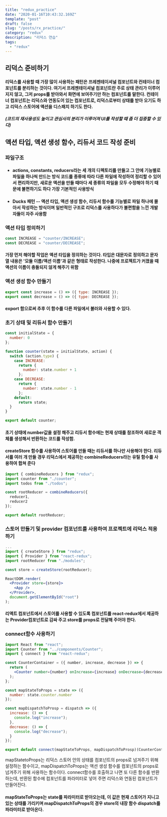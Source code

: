 ```yaml
---
title: "redux_practice"
date: "2020-01-16T10:43:32.169Z"
template: "post"
draft: false
slug: "/posts/rx_practice/"
category: "redux"
description: "리덕스 연습"
tags:
  - "redux"
---
```


## 리덕스 준비하기
#### 리덕스를 사용할 때 가장 많이 사용하는 패턴은 프레젠테이셔널 컴포넌트와 컨테이너 컴포넌트를 분리하는 것이다. 여기서 프레젠테이셔널 컴포넌트란 주로 상태 관리가 이루어지지 않고, 그저 props를 받아와서 화면에 보여주기만 하는 컴포넌트를 말한다. 컨테이너 컴포넌트는 리덕스와 연동도어 있는 컴포넌트로, 리덕스로부터 상태를 받아 오기도 하고 리덕스 스토어에 액션을 디스패치 하기도 한다.
##### (코드의 재사용성도 높이고 관심사의 분리가 이루어져 UI를 작성할 때 좀 더 집중할 수 있다)
## 액션 타입, 액션 생성 함수, 리듀서 코드 작성 준비
### 파일구조
* #### actions, constants, reducers라는 세 개의 디렉토리를 만들고 그 안에 기능별로 파일을 하나씩 만드는 방식 코드를 종류에 따라 다른 파일에 작성하여 정리할 수 있어서 편리하지만, 새로운 액션을 만들 때마다 세 종류의 파일을 모두 수정해야 하기 때문에 불편하기도 하다 가장 기본적인 사용방식
* #### Ducks 패턴 -- 액션 타입, 액션 생성 함수, 리듀서 함수를 기능별로 파일 하나에 몰아서 작성하는 방식이며 일반적인 구조로 리덕스를 사용하다가 불편함을 느낀 개발자들이 자주 사용함

### 액션 타입 정의하기
```jsx
const INCREASE = "counter/INCREASE";
const DECREASE = "counter/DECREASE";
```
#### 가장 먼저 해야할 작업은 액션 타입을 정의하는 것이다. 타입은 대문자로 정의하고 문자열 내용은 '모듈 이름/액션 이름'과 같은 형태로 작성한다. 나중에 프로젝트가 커졌을 때 액션의 이름이 충돌되지 않게 해주기 위함
### 액션 생성 함수 만들기
```jsx
export const increase = () => ({ type: INCREASE });
export const decrease = () => ({ type: DECREASE });
```
#### export 함으로써 추후 이 함수를 다른 파일에서 불러와 사용할 수 있다.
### 초기 상태 및 리듀서 함수 만들기
```jsx
const initialState = {
  number: 0
};

function counter(state = initialState, action) {
  switch (action.type) {
    case INCREASE:
      return {
        number: state.number + 1
      };
    case DECREASE:
      return {
        number: state.number - 1
      };
    default:
      return state;
  }
}

export default counter;
```
#### 초기 상태에 number값을 설정 해주고 리듀서 함수에는 현재 상태를 참조하여 새로운 객체를 생성해서 반환하는 코드를 작성함.

#### createStore 함수를 사용하여 스토어를 만들 때는 리듀서를 하나만 사용해야 한다. 리듀서를 여러 개 만들 경우 리덕스에서 제공하는 combineReducers라는 유틸 함수를 사용하여 합쳐 준다
```jsx
import { combineReducers } from "redux";
import counter from "./counter";
import todos from "./todos";

const rootReducer = combineReducers({
  reducer1,
  reducer2
});

export default rootReducer;
```
### 스토어 만들기 및 provider 컴포넌트를 사용하여 프로젝트에 리덕스 적용하기
```jsx
...
import { createStore } from "redux";
import { Provider } from "react-redux";
import rootReducer from "./modules";

const store = createStore(rootReducer);

ReactDOM.render(
  <Provider store={store}>
    <App />
  </Provider>,
  document.getElementById("root")
);
```
#### 리액트 컴포넌트에서 스토어를 사용할 수 있도록 컴포넌트를 react-redux에서 제공하는 Provider컴포넌트로 감싸 주고 store를 props로 전달해 주어야 한다.
### connect함수 사용하기
```jsx
import React from "react";
import Counter from "../components/Counter";
import { connect } from "react-redux";

const CounterContainer = ({ number, increase, decrease }) => {
  return (
    <Counter number={number} onIncrease={increase} onDecrease={decrease} />
  );
};

const mapStateToProps = state => ({
  number: state.counter.number
});

const mapDispatchToProsp = dispatch => ({
  increase: () => {
    console.log("increase");
  },
  decrease: () => {
    console.log("decrease");
  }
});

export default connect(mapStateToProps, mapDispatchToProsp)(CounterContainer);
```
mapStatetoProps는 리덕스 스토어 안의 상태를 컴포넌트의 props로 넘겨주기 위해 설정하는 함수이고, mapDispatchToProps는 액션 생성 함수를 컴포넌트의 props로 넘겨주기 위해 사용하는 함수이다. connect함수를 호출하고 나면 또 다른 함수를 반환하는데, 반환된 함수에 컴포넌트를 파라미터로 넣어 주면 리덕스와 연동된 컴포넌트가 만들어진다.
#### mapStateToProps는 state를 파라미터로 받아오는데, 이 값은 현재 스토어가 지니고 있는 상태를 가리키며 mapDispatchToProps의 경우 store의 내장 함수 dispatch를 파라미터로 받아온다.